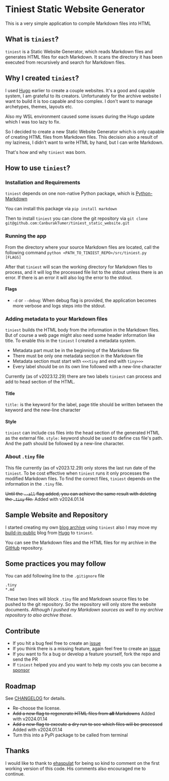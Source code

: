 # Tiniest Static Website Generator
This is a very simple application to compile Markdown files into HTML


## What is `tiniest`?  
`tiniest` is a Static Website Generator, which reads Markdown files and generates HTML files for each Markdown. It scans the directory it has been executed from recursively and search for Markdown files. 

## Why I created `tiniest`?  
I used [Hugo](https://gohugo.io/) earlier to create a couple websites. It's a good and capable system, I am grateful to its creators. Unfortunately for the archive website I want to build it is too capable and too complex. I don't want to manage archetypes, themes, layouts etc.

Also my WSL environment caused some issues during the Hugo update which I was too lazy to fix.

So I decided to create a new Static Website Generator which is only capable of creating HTML files from Markdown files. This decision also a result of my laziness, I didn't want to write HTML by hand, but I can write Markdown.

That's how and why `tiniest` was born.

## How to use `tiniest`?  
### Installation and Requirements  
`tiniest` depends on one non-native Python package, which is [Python-Markdown](https://python-markdown.github.io/)

You can install this package via `pip install markdown`

Then to install `tiniest` you can clone the git repository via `git clone git@github.com:CanburakTumer/tiniest_static_website.git`

### Running the app
From the directory where your source Markdown files are located, call the following command `python <PATH_TO_TINIEST_REPO>/src/tiniest.py [FLAGS]`

After that `tiniest` will scan the working directory for Markdown files to process, and it will log the processed file list to the stdout unless there is an error. If there is an error it will also log the error to the stdout.

#### Flags
- `-d` or `--debug`: When debug flag is provided, the application becomes more verbose and logs steps into the stdout.   


### Adding metadata to your Markdown files
`tiniest` builds the HTML body from the information in the Markdown files. But of course a web page might also need some header information like title. To enable this in the `tiniest` I created a metadata system.

- Metadata part must be in the beginning of the Markdown file
- There must be only one metadata section in the Markdown file
- Metadata section must start with `<<<tiny` and end with `tiny>>>`
- Every label should be on its own line followed with a new-line character

Currently (as of v2023.12.29) there are two labels `tiniest` can process and add to head section of the HTML.

#### Title
`title:` is the keyword for the label, page title should be written between the keyword and the new-line character

#### Style
`tiniest` can include css files into the head section of the generated HTML as the external file. `style:` keyword should be used to define css file's path. And the path should be followed by a new-line character.

### About `.tiny` file
This file currently (as of v2023.12.29) only stores the last run date of the `tiniest`. To be cost effective when `tiniest` runs it only processes the modified Markdown files. To find the correct files, `tiniest` depends on the information in the `.tiny` file.

~~Until the `--all` flag added, you can achieve the same result with deleting the `.tiny` file.~~ Added with v2024.01.14  

## Sample Website and Repository  
I started creating my own [blog archive](http://archive.canburaktumer.com) using `tiniest` also I may move my [build-in-public](http://build.canburaktumer.com) blog from [Hugo](https://gohugo.io/) to `tiniest`.  

You can see the Markdown files and the HTML files for my archive in the [GitHub](https://github.com/CanburakTumer/archive_website) repository.

## Some practices you may follow  
You can add following line to the `.gitignore` file
```
.tiny
*.md
```

These two lines will block `.tiny` file and Markdown source files to be pushed to the git repository. So the repository will only store the website documents. _Although I pushed my Markdown sources as well to my archive repository to also archive those._

## Contribute
- If you hit a bug feel free to create an [issue](https://github.com/CanburakTumer/tiniest_static_website/issues/new)  
- If you think there is a missing feature, again feel free to create an [issue](https://github.com/CanburakTumer/tiniest_static_website/issues/new)  
- If you want to fix a bug or develop a feature yourself, fork the repo and send the PR  
- If `tiniest` helped you and you want to help my costs you can become a [sponsor](https://github.com/sponsors/CanburakTumer)  

## Roadmap  

See [CHANGELOG](changelog.md) for details.

- Re-choose the license.
- ~~Add a new flag to regenerate HTML files from **all** Markdowns~~ Added with v2024.01.14  
- ~~Add a new flag to execute a dry run to see which files will be processed~~ Added with v2024.01.14
- Turn this into a PyPi package to be called from terminal

## Thanks
I would like to thank to [ehaspulat]() for being so kind to comment on the first working version of this code. His comments also encouraged me to continue.